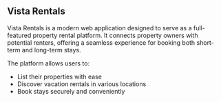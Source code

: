 ## Vista Rentals

Vista Rentals is a modern web application designed to serve as a full-featured property rental platform. It connects property owners with potential renters, offering a seamless experience for booking both short-term and long-term stays.

The platform allows users to:

- List their properties with ease
- Discover vacation rentals in various locations
- Book stays securely and conveniently